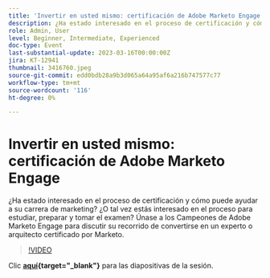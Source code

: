 ```yaml
---
title: 'Invertir en usted mismo: certificación de Adobe Marketo Engage'
description: ¿Ha estado interesado en el proceso de certificación y cómo puede ayudar a su carrera de marketing? ¿O tal vez estás interesado en el proceso para estudiar, preparar y tomar el examen? Únase a los Campeones de Adobe Marketo Engage para discutir su recorrido de convertirse en un experto o arquitecto certificado por Marketo.
role: Admin, User
level: Beginner, Intermediate, Experienced
doc-type: Event
last-substantial-update: 2023-03-16T00:00:00Z
jira: KT-12941
thumbnail: 3416760.jpeg
source-git-commit: edd0bdb28a9b3d065a64a95af6a216b747577c77
workflow-type: tm+mt
source-wordcount: '116'
ht-degree: 0%

---
```


# Invertir en usted mismo: certificación de Adobe Marketo Engage

¿Ha estado interesado en el proceso de certificación y cómo puede ayudar a su carrera de marketing? ¿O tal vez estás interesado en el proceso para estudiar, preparar y tomar el examen? Únase a los Campeones de Adobe Marketo Engage para discutir su recorrido de convertirse en un experto o arquitecto certificado por Marketo.

>[!VIDEO](https://video.tv.adobe.com/v/3416760/?quality=12&learn=on)

Clic **[aquí](assets/certification.pdf){target="_blank"}** para las diapositivas de la sesión.
